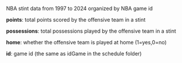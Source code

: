 NBA stint data from 1997 to 2024 organized by NBA game id

**points**: total points scored by the offensive team in a stint

**possessions**: total possessions played by the offensive team in a stint

**home**: whether the offensive team is played at home (1=yes,0=no)

**id**: game id (the same as idGame in the schedule folder)
